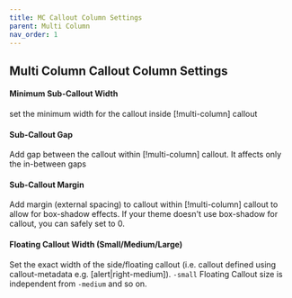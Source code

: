 ```yaml
---
title: MC Callout Column Settings
parent: Multi Column
nav_order: 1
---
```


## Multi Column Callout Column Settings

#### Minimum Sub-Callout Width
set the minimum width for the callout inside [!multi-column] callout

#### Sub-Callout Gap
Add gap between the callout within [!multi-column] callout. It affects only the in-between gaps

#### Sub-Callout Margin
Add margin (external spacing) to callout within [!multi-column] callout to allow for box-shadow effects. If your theme doesn't use box-shadow for callout, you can safely set to 0.

#### Floating Callout Width (Small/Medium/Large)
Set the exact width of the side/floating callout (i.e. callout defined using callout-metadata e.g. [alert|right-medium]). `-small` Floating Callout size is independent from `-medium` and so on.
